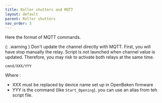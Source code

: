 ```yaml
---
title: Roller shutters and MQTT
layout: default
parent: Roller shutters
nav_order: 3
---
```


Here the format of MQTT commands.

{: .warning }
Don't update the channel directly with MQTT. First, you will have stop manually the relay. Script is not launched when channel value is updated. Therefore, you may risk to activate both relays at the same time.

```
cmnd/XXX/YYY
```

Where :
- XXX must be replaced by device name set up in OpenBeken firmware
- YYY is the command (like `Start_Opening`). you can use an alias from teh script file.